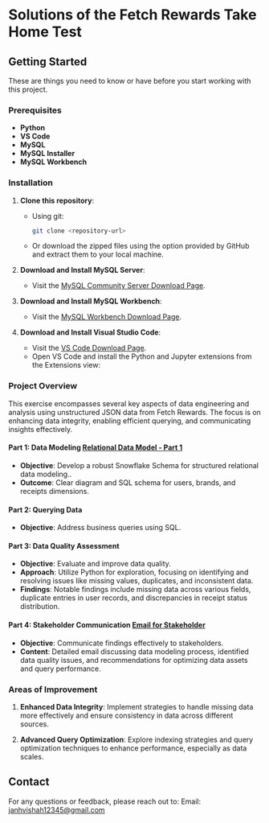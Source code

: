 # Solutions of the Fetch Rewards Take Home Test
## Getting Started

These are things you need to know or have before you start working with this project.

### Prerequisites

- **Python**
- **VS Code**
- **MySQL**
- **MySQL Installer**
- **MySQL Workbench**

### Installation

1. **Clone this repository**:
   - Using git:
     ```bash
     git clone <repository-url>
     ```
   - Or download the zipped files using the option provided by GitHub and extract them to your local machine.

2. **Download and Install MySQL Server**:
   - Visit the [MySQL Community Server Download Page](https://dev.mysql.com/downloads/mysql/).

3. **Download and Install MySQL Workbench**:
   - Visit the [MySQL Workbench Download Page](https://dev.mysql.com/downloads/workbench/).
    
4. **Download and Install Visual Studio Code**:
   - Visit the [VS Code Download Page](https://code.visualstudio.com/Download).
   - Open VS Code and install the Python and Jupyter extensions from the Extensions view:
     

### Project Overview
This exercise encompasses several key aspects of data engineering and analysis using unstructured JSON data from Fetch Rewards. The focus is on enhancing data integrity, enabling efficient querying, and communicating insights effectively.

#### Part 1: Data Modeling [Relational Data Model - Part 1](https://github.com/DatanerdJ/Fetch_OA/wiki/RelationalDataModel-Part1.pdf)
- **Objective**: Develop a robust Snowflake Schema for structured relational data modeling..
- **Outcome**: Clear diagram and SQL schema for users, brands, and receipts dimensions.

#### Part 2: Querying Data
- **Objective**: Address business queries using SQL.

#### Part 3: Data Quality Assessment
- **Objective**: Evaluate and improve data quality.
- **Approach**: Utilize Python for exploration, focusing on identifying and resolving issues like missing values, duplicates, and inconsistent data.
- **Findings**: Notable findings include missing data across various fields, duplicate entries in user records, and discrepancies in receipt status distribution.

#### Part 4: Stakeholder Communication [Email for Stakeholder](https://github.com/DatanerdJ/Fetch_OA/wiki/emailforstakeholder.pdf)
- **Objective**: Communicate findings effectively to stakeholders.
- **Content**: Detailed email discussing data modeling process, identified data quality issues, and recommendations for optimizing data assets and query performance.

### Areas of Improvement
1. **Enhanced Data Integrity**: Implement strategies to handle missing data more effectively and ensure consistency in data across different sources.
   
2. **Advanced Query Optimization**: Explore indexing strategies and query optimization techniques to enhance performance, especially as data scales.

## Contact
For any questions or feedback, please reach out to:
Email: janhvishah12345@gmail.com
